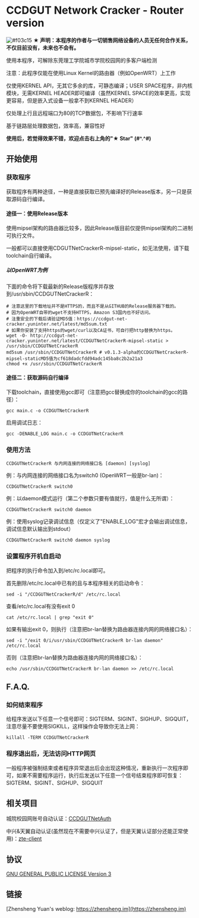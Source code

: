 # CCDGUT Network Cracker - Router version

![#f03c15](https://placehold.it/15/f03c15/000000?text=+) **★ 声明：本程序的作者与一切销售网络设备的人员无任何合作关系，不仅目前没有，未来也不会有。**



使用本程序，可解除东莞理工学院城市学院校园网的多客户端检测

注意：此程序仅能在使用Linux Kernel的路由器（例如OpenWRT）上工作

仅使用KERNEL API，无其它多余的库，可静态编译；USER SPACE程序，非内核模块，无需KERNEL HEADER即可编译（虽然KERNEL SPACE的效率更高，实现更容易，但是嵌入式设备一般拿不到KERNEL HEADER）

仅处理上行且远程端口为80的TCP数据包，不影响下行速率

基于链路层处理数据包，效率高，兼容性好

**使用后，若觉得效果不错，欢迎点击右上角的"★ Star" (#^.^#)**

## 开始使用

### 获取程序
获取程序有两种途径，一种是直接获取已预先编译好的Release版本，另一只是获取源码自行编译。
#### 途径一：使用Release版本
使用mipsel架构的路由器比较多，因此Release版目前仅提供mipsel架构的二进制可执行文件。

一般都可以直接使用CDGUTNetCrackerR-mipsel-static，如无法使用，请下载toolchain自行编译。
##### 以OpenWRT为例
下面的命令将下载最新的Release版程序并存放到/usr/sbin/CCDGUTNetCrackerR：
```
# 注意这里的下载地址并不是HTTPS的，而且不是从GITHUB的Release服务器下载的。
# 因为OpenWRT自带的wget不支持HTTPS，Amazon S3国内也不好访问。
# 注重安全的下载后请验证MD5值：https://ccdgut-net-cracker.yuninter.net/latest/md5sum.txt
# 如果你安装了支持https的wget/curl以及CA证书，可自行把http替换为https。
wget -O- http://ccdgut-net-cracker.yuninter.net/latest/CCDGUTNetCrackerR-mipsel-static > /usr/sbin/CCDGUTNetCrackerR
md5sum /usr/sbin/CCDGUTNetCrackerR # v0.1.3-alpha的CCDGUTNetCrackerR-mipsel-staticMD5值为cf618dadcfdd94adc145ba8c2b2a21a3  
chmod +x /usr/sbin/CCDGUTNetCrackerR
```

#### 途径二：获取源码自行编译
下载toolchain，直接使用gcc即可（注意把gcc替换成你的toolchain的gcc的路径）：
```
gcc main.c -o CCDGUTNetCrackerR
```
启用调试日志：
```
gcc -DENABLE_LOG main.c -o CCDGUTNetCrackerR
```

### 使用方法
```
CCDGUTNetCrackerR 与内网连接的网络接口名 [daemon] [syslog]
```
例：与内网连接的网络接口名为switch0 (OpenWRT一般是br-lan)：
```
CCDGUTNetCrackerR switch0
```
例：以daemon模式运行（第二个参数只要有值就行，值是什么无所谓）：
```
CCDGUTNetCrackerR switch0 daemon
```
例：使用syslog记录调试信息（仅定义了"ENABLE_LOG"宏才会输出调试信息，调试信息默认输出到stdout）
```
CCDGUTNetCrackerR switch0 daemon syslog
```

### 设置程序开机自启动
把程序的执行命令加入到/etc/rc.local即可。

首先删除/etc/rc.local中已有的且与本程序相关的启动命令：
```
sed -i "/CCDGUTNetCrackerR/d" /etc/rc.local
```
查看/etc/rc.local有没有exit 0
```
cat /etc/rc.local | grep "exit 0"
```
如果有输出exit 0，则执行（注意把br-lan替换为路由器连接内网的网络接口名）：
```
sed -i "/exit 0/i/usr/sbin/CCDGUTNetCrackerR br-lan daemon" /etc/rc.local
```
否则（注意把br-lan替换为路由器连接内网的网络接口名）：
```
echo /usr/sbin/CCDGUTNetCrackerR br-lan daemon >> /etc/rc.local
```


## F.A.Q.
### 如何结束程序
给程序发送以下任意一个信号即可：SIGTERM、SIGINT、SIGHUP、SIGQUIT，注意尽量不要使用SIGKILL，这样操作会导致你无法上网：
```
killall -TERM CCDGUTNetCrackerR
```
### 程序退出后，无法访问HTTP网页
一般程序被强制结束或者程序异常退出后会出现这种情况，重新执行一次程序即可，如果不需要程序运行，执行后发送以下任意一个信号结束程序即可恢复：SIGTERM、SIGINT、SIGHUP、SIGQUIT

## 相关项目
城院校园网账号自动认证：[CCDGUTNetAuth](https://github.com/yzsme/CCDGUTNetAuth)

中兴&天翼自动认证(虽然现在不需要中兴认证了，但是天翼认证部分还能正常使用)：[zte-client](https://github.com/yzsme/zte-client)

## 协议
[GNU GENERAL PUBLIC LICENSE Version 3](https://www.gnu.org/licenses/gpl-3.0.en.html)

## 链接
[Zhensheng Yuan's weblog: https://zhensheng.im](https://zhensheng.im)
